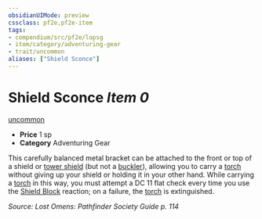 ```yaml
---
obsidianUIMode: preview
cssclass: pf2e,pf2e-item
tags:
- compendium/src/pf2e/lopsg
- item/category/adventuring-gear
- trait/uncommon
aliases: ["Shield Sconce"]
---
```

# Shield Sconce *Item 0*  
[uncommon](rules/traits/uncommon.md)  

- **Price** 1 sp
- **Category** Adventuring Gear

This carefully balanced metal bracket can be attached to the front or top of a shield or [tower shield](compendium/equipment/items/tower-shield.md) (but not a [buckler](compendium/equipment/items/buckler.md)), allowing you to carry a [torch](compendium/equipment/items/torch.md) without giving up your shield or holding it in your other hand. While carrying a [torch](compendium/equipment/items/torch.md) in this way, you must attempt a DC 11 flat check every time you use the [Shield Block](compendium/feats/shield-block.md) reaction; on a failure, the [torch](compendium/equipment/items/torch.md) is extinguished.

*Source: Lost Omens: Pathfinder Society Guide p. 114*